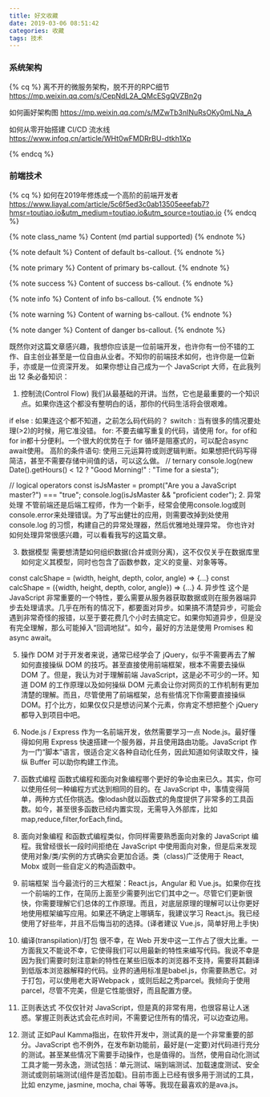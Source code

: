 ```yaml
---
title: 好文收藏
date: 2019-03-06 08:51:42
categories: 收藏
tags: 技术
---
```


### 系统架构

<!-- 标签别名 -->
{% cq %}
离不开的微服务架构，脱不开的RPC细节
https://mp.weixin.qq.com/s/CepNdL2A_QMcESgQVZBn2g

如何画好架构图
https://mp.weixin.qq.com/s/MZwTb3nINuRsOKy0mLNa_A

如何从零开始搭建 CI/CD 流水线
https://www.infoq.cn/article/WHt0wFMDRrBU-dtkh1Xp

{% endcq %}

<!--more-->

### 前端技术
{% cq %}
如何在2019年修炼成一个高阶的前端开发者
https://www.liayal.com/article/5c6f5ed3c0ab13505eeefab7?hmsr=toutiao.io&utm_medium=toutiao.io&utm_source=toutiao.io
{% endcq %}

<!-- 图片别名 -->

{% note class_name %} Content (md partial supported) {% endnote %}

{% note default %} Content of default bs-callout. {% endnote %}

{% note primary %} Content of primary bs-callout. {% endnote %}

{% note success %} Content of success bs-callout. {% endnote %}

{% note info %} Content of info bs-callout. {% endnote %}

{% note warning %} Content of warning bs-callout. {% endnote %}

{% note danger %} Content of danger bs-callout. {% endnote %}


既然你对这篇文章感兴趣，我想你应该是一位前端开发，也许你有一份不错的工作、自主创业甚至是一位自由从业者。不知你的前端技术如何，也许你是一位新手，亦或是一位资深开发。
如果你想让自己成为一个 JavaScript 大师，在此我列出 12 条必备知识：

1. 控制流(Control Flow)
我们从最基础的开讲。当然，它也是最重要的一个知识点。如果你连这个都没有整明白的话，那你的代码生活将会很艰难。

if else : 如果连这个都不知道，之前怎么码代码的？
switch : 当有很多的情况要处理(>2)的时候，用它准没错。
for: 不要去编写重复的代码，请使用 for。for of和for in都十分便利。一个很大的优势在于 for 循环是阻塞式的，可以配合async await使用。
高阶的条件语句: 使用三元运算符或则逻辑判断。如果想把代码写得简洁，甚至不需要存储中间值的话，可以这么做。
// ternary
console.log(new Date().getHours() < 12 ? "Good Morning!" : "Time for a siesta");

// logical operators
const isJsMaster = prompt("Are you a JavaScript master?") === "true";
console.log(isJsMaster && "proficient coder");
2. 异常处理
不管前端还是后端工程师，作为一个新手，经常会使用console.log或则console.error来处理错误。为了写出健壮的应用，则需要改掉到处使用 console.log 的习惯，构建自己的异常处理器，然后优雅地处理异常。
你也许对如何处理异常很感兴趣，可以看看我写的这篇文章。

3. 数据模型
需要想清楚如何组织数据(合并或则分离)，这不仅仅关乎在数据库里如何定义其模型，同时也包含了函数参数，定义的变量、对象等等。

const calcShape = (width, height, depth, color, angle) => {...}
const calcShape = ({width, height, depth, color, angle}) => {...}
4. 异步性
这个是 JavaScript 非常重要的一个特性，要么需要从服务器获取数据或则在服务器端异步去处理请求。几乎在所有的情况下，都要面对异步。如果搞不清楚异步，可能会遇到非常奇怪的报错，以至于要花费几个小时去搞定它。如果你知道异步，但是没有完全理解，那么可能掉入“回调地狱”。如今，最好的方法是使用 Promises 和async await。

5. 操作 DOM
对于开发者来说，通常已经学会了 jQuery，似乎不需要再去了解如何直接操纵 DOM 的技巧。甚至直接使用前端框架，根本不需要去操纵 DOM 了。但是，我认为对于理解前端 JavaScript，这是必不可少的一环。知道 DOM 的工作原理以及如何操纵 DOM 元素会让你对网页的工作机制有更加清楚的理解。而且，尽管使用了前端框架，总有些情况下你需要直接操纵 DOM。打个比方，如果仅仅只是想访问某个元素，你肯定不想把整个 jQuery 都导入到项目中吧。

6. Node.js / Express
作为一名前端开发，依然需要学习一点 Node.js。最好懂得如何用 Express 快速搭建一个服务器，并且使用路由功能。JavaScript 作为一门“脚本”语言，很适合定义各种自动化任务，因此知道如何读取文件，操纵 Buffer 可以助你构建工作流。

7. 函数式编程
函数式编程和面向对象编程哪个更好的争论由来已久。其实，你可以使用任何一种编程方式达到相同的目的。在 JavaScript 中，事情变得简单，两种方式任你挑选。像lodash就以函数式的角度提供了非常多的工具函数。如今，甚至很多函数已经内置实现，无需导入外部库，比如map,reduce,filter,forEach,find。

8. 面向对象编程
和函数式编程类似，你同样需要熟悉面向对象的 JavaScript 编程。我曾经很长一段时间拒绝在 JavaScript 中使用面向对象，但是后来发现使用对象/类/实例的方式确实会更加合适。类（class)广泛使用于 React, Mobx 或则一些自定义的构造函数中。

9. 前端框架
当今最流行的三大框架：React.js，Angular 和 Vue.js。如果你在找一个前端的工作，在简历上面至少需要列出它们其中之一。尽管它们更新很快，你需要理解它们总体的工作原理。而且，对底层原理的理解可以让你更好地使用框架编写应用。如果还不确定上哪辆车，我建议学习 React.js。我已经使用了好些年，并且不后悔当初的选择。(译者建议 Vue.js，简单好用上手快)

10. 编译(transpilation)/打包
很不幸，在 Web 开发中这一工作占了很大比重。一方面我又不能说不幸，它使得我们可以用最新的特性来编写代码。我说不幸是因为我们需要时刻注意新的特性在某些旧版本的浏览器不支持，需要将其翻译到低版本浏览器解释的代码。业界的通用标准是babel.js，你需要熟悉它。对于打包，可以使用老大哥Webpack ，或则后起之秀parcel。我倾向于使用 parcel，尽管不完美，但是它性能很好，而且配置方便。

11. 正则表达式
不仅仅针对 JavaScript，但是真的非常有用，也很容易让人迷惑。掌握正则表达式会花点时间，不需要记住所有的情况，可以边查边用。

12. 测试
正如Paul Kamma指出，在软件开发中，测试真的是一个非常重要的部分。JavaScript 也不例外，在发布新功能前，最好是(一定要)对代码进行充分的测试。甚至某些情况下需要手动操作，也是值得的。当然，使用自动化测试工具才能一劳永逸，测试包括：单元测试、端到端测试、加载速度测试、安全测试或则前端测试(组件是否加载)。目前市面上已经有很多用于测试的工具，比如 enzyme, jasmine, mocha, chai 等等。我现在最喜欢的是ava.js。

